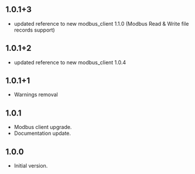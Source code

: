 ## 1.0.1+3
- updated reference to new modbus_client 1.1.0 (Modbus Read & Write file records support)

## 1.0.1+2
- updated reference to new modbus_client 1.0.4
 
## 1.0.1+1
- Warnings removal

## 1.0.1
- Modbus client upgrade.
- Documentation update.

## 1.0.0
- Initial version.
